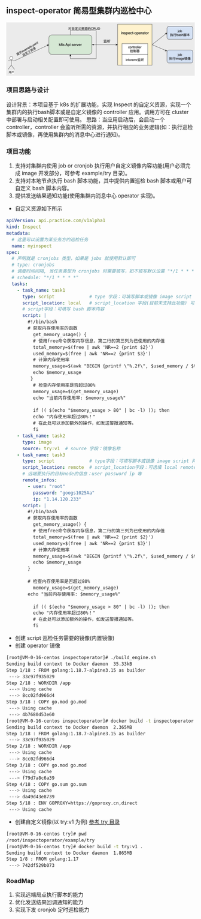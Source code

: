 ## inspect-operator 简易型集群内巡检中心
![](https://github.com/Operator-Learning-Playground/inspect-operator/blob/main/image/%E6%B5%81%E7%A8%8B%E5%9B%BE%20(1).jpg?raw=true)
### 项目思路与设计
设计背景：本项目基于 k8s 的扩展功能，实现 Inspect 的自定义资源，实现一个集群内的执行bash脚本或是自定义镜像的 controller 应用。调用方可在 cluster 中部署与启动相关配置即可使用。
思路：当应用启动后，会启动一个 controller，controller 会监听所需的资源，并执行相应的业务逻辑(如：执行巡检脚本或镜像，再使用集群内的消息中心进行通知)。

### 项目功能
1. 支持对集群内使用 job or cronjob 执行用户自定义镜像内容功能(用户必须完成 image 开发部分，可参考 example/try 目录)。
2. 支持对本地节点执行 bash 脚本功能，其中提供内置巡检 bash 脚本或用户可自定义 bash 脚本内容。
3. 提供发送结果通知功能(使用集群内消息中心 operator 实现)。

- 自定义资源如下所示
```yaml
apiVersion: api.practice.com/v1alpha1
kind: Inspect
metadata:
  # 这里可以设置为某业务方的巡检任务
  name: myinspect
spec:
  # 声明就是 cronjobs 类型，如果是 jobs 就使用默认即可
  # type: cronjobs
  # 调度时间间隔, 当任务类型为 cronjobs 时需要填写，如不填写默认设置 "*/1 * * * *"
  # schedule: "*/1 * * * *"
  tasks:
    - task_name: task1
      type: script             # type 字段：可填写脚本或镜像 image script 两种
      script_location: local   # script_location 字段(目前未支持此功能) 可选填 local remote all 三种，分别对应 本地节点 远端节点 全部节点
      # script字段：可填写 bash 脚本内容
      script: |
        #!/bin/bash
        # 获取内存使用率的函数
          get_memory_usage() {
          # 使用free命令获取内存信息，第二行的第三列为已使用的内存值
          total_memory=$(free | awk 'NR==2 {print $2}')
          used_memory=$(free | awk 'NR==2 {print $3}')
          # 计算内存使用率
          memory_usage=$(awk "BEGIN {printf \"%.2f\", $used_memory / $total_memory * 100}")
          echo $memory_usage
         }
          # 检查内存使用率是否超过80%
          memory_usage=$(get_memory_usage)
          echo "当前内存使用率: $memory_usage%"

          if (( $(echo "$memory_usage > 80" | bc -l) )); then
          echo "内存使用率超过80%！"
          # 在此处可以添加额外的操作，如发送警报通知等。
          fi
    - task_name: task2
      type: image
      source: try:v1  # source 字段：镜像名称
    - task_name: task3
      type: script             # type字段：可填写脚本或镜像 image script 两种
      script_location: remote  # script_location字段：可选填 local remote，分别对应 本地节点 远端节点
      # 远端要执行的目标node的信息：user password ip 等
      remote_infos:
        - user: "root"
          password: "googs1025Aa"
          ip: "1.14.120.233"
      script: |
        #!/bin/bash
        # 获取内存使用率的函数
          get_memory_usage() {
          # 使用free命令获取内存信息，第二行的第三列为已使用的内存值
          total_memory=$(free | awk 'NR==2 {print $2}')
          used_memory=$(free | awk 'NR==2 {print $3}')
          # 计算内存使用率
          memory_usage=$(awk "BEGIN {printf \"%.2f\", $used_memory / $total_memory * 100}")
          echo $memory_usage
        }

        # 检查内存使用率是否超过80%
          memory_usage=$(get_memory_usage)
        echo "当前内存使用率: $memory_usage%"

          if (( $(echo "$memory_usage > 80" | bc -l) )); then
          echo "内存使用率超过80%！"
          # 在此处可以添加额外的操作，如发送警报通知等。
          fi
```
- 创建 script 巡检任务需要的镜像(内置镜像)
- 创建 operator 镜像
```bash
[root@VM-0-16-centos inspectoperator]# ./build_engine.sh
Sending build context to Docker daemon  35.33kB
Step 1/18 : FROM golang:1.18.7-alpine3.15 as builder
 ---> 33c97f935029
Step 2/18 : WORKDIR /app
 ---> Using cache
 ---> 8cc02fd966d4
Step 3/18 : COPY go.mod go.mod
 ---> Using cache
 ---> 4b7680d53e60
[root@VM-0-16-centos inspectoperator]# docker build -t inspectoperator:v1 .
Sending build context to Docker daemon  2.365MB
Step 1/18 : FROM golang:1.18.7-alpine3.15 as builder
 ---> 33c97f935029
Step 2/18 : WORKDIR /app
 ---> Using cache
 ---> 8cc02fd966d4
Step 3/18 : COPY go.mod go.mod
 ---> Using cache
 ---> f79d7a8c6a39
Step 4/18 : COPY go.sum go.sum
 ---> Using cache
 ---> da49d43e8739
Step 5/18 : ENV GOPROXY=https://goproxy.cn,direct
 ---> Using cache
```

- 创建自定义镜像(以 try:v1 为例) [参考 try 目录](example/try)
```bash
[root@VM-0-16-centos try]# pwd
/root/inspectoperator/example/try
[root@VM-0-16-centos try]# docker build -t try:v1 .
Sending build context to Docker daemon  1.865MB
Step 1/8 : FROM golang:1.17
 ---> 742df529b073
```

### RoadMap
1. 实现远端局点执行脚本的能力
2. 优化发送结果回调通知的能力
3. 实现下发 cronjob 定时巡检能力
